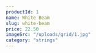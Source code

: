 ```yaml
---
productId: 1
name: White Beam
slug: white-beam
price: 22.50
imageSrc: "/uploads/grid/1.jpg"
category: "strings"
---
```

